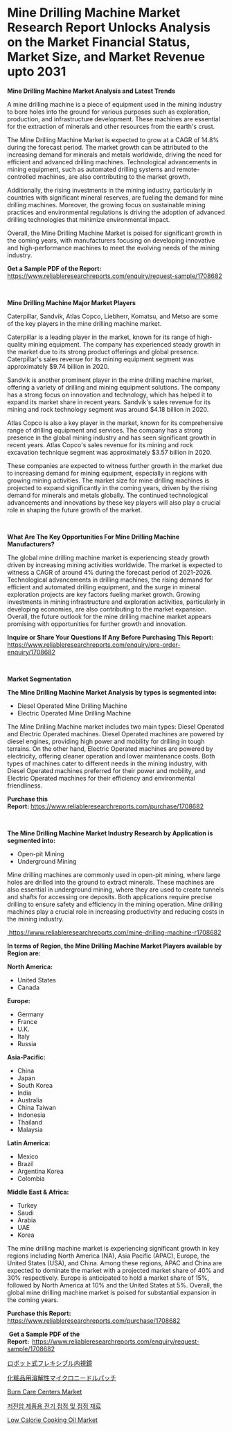 <p><h1>Mine Drilling Machine Market Research Report Unlocks Analysis on the Market Financial Status, Market Size, and Market Revenue upto 2031</h1></p><p><strong>Mine Drilling Machine Market Analysis and Latest Trends</strong></p>
<p><p>A mine drilling machine is a piece of equipment used in the mining industry to bore holes into the ground for various purposes such as exploration, production, and infrastructure development. These machines are essential for the extraction of minerals and other resources from the earth's crust.</p><p>The Mine Drilling Machine Market is expected to grow at a CAGR of 14.8% during the forecast period. The market growth can be attributed to the increasing demand for minerals and metals worldwide, driving the need for efficient and advanced drilling machines. Technological advancements in mining equipment, such as automated drilling systems and remote-controlled machines, are also contributing to the market growth.</p><p>Additionally, the rising investments in the mining industry, particularly in countries with significant mineral reserves, are fueling the demand for mine drilling machines. Moreover, the growing focus on sustainable mining practices and environmental regulations is driving the adoption of advanced drilling technologies that minimize environmental impact.</p><p>Overall, the Mine Drilling Machine Market is poised for significant growth in the coming years, with manufacturers focusing on developing innovative and high-performance machines to meet the evolving needs of the mining industry.</p></p>
<p><strong>Get a Sample PDF of the Report:&nbsp;</strong> <a href="https://www.reliableresearchreports.com/enquiry/request-sample/1708682">https://www.reliableresearchreports.com/enquiry/request-sample/1708682</a></p>
<p>&nbsp;</p>
<p><strong>Mine Drilling Machine Major Market Players</strong></p>
<p><p>Caterpillar, Sandvik, Atlas Copco, Liebherr, Komatsu, and Metso are some of the key players in the mine drilling machine market. </p><p>Caterpillar is a leading player in the market, known for its range of high-quality mining equipment. The company has experienced steady growth in the market due to its strong product offerings and global presence. Caterpillar's sales revenue for its mining equipment segment was approximately $9.74 billion in 2020.</p><p>Sandvik is another prominent player in the mine drilling machine market, offering a variety of drilling and mining equipment solutions. The company has a strong focus on innovation and technology, which has helped it to expand its market share in recent years. Sandvik's sales revenue for its mining and rock technology segment was around $4.18 billion in 2020.</p><p>Atlas Copco is also a key player in the market, known for its comprehensive range of drilling equipment and services. The company has a strong presence in the global mining industry and has seen significant growth in recent years. Atlas Copco's sales revenue for its mining and rock excavation technique segment was approximately $3.57 billion in 2020.</p><p>These companies are expected to witness further growth in the market due to increasing demand for mining equipment, especially in regions with growing mining activities. The market size for mine drilling machines is projected to expand significantly in the coming years, driven by the rising demand for minerals and metals globally. The continued technological advancements and innovations by these key players will also play a crucial role in shaping the future growth of the market.</p></p>
<p>&nbsp;</p>
<p><strong>What Are The Key Opportunities For Mine Drilling Machine Manufacturers?</strong></p>
<p><p>The global mine drilling machine market is experiencing steady growth driven by increasing mining activities worldwide. The market is expected to witness a CAGR of around 4% during the forecast period of 2021-2026. Technological advancements in drilling machines, the rising demand for efficient and automated drilling equipment, and the surge in mineral exploration projects are key factors fueling market growth. Growing investments in mining infrastructure and exploration activities, particularly in developing economies, are also contributing to the market expansion. Overall, the future outlook for the mine drilling machine market appears promising with opportunities for further growth and innovation.</p></p>
<p><strong>Inquire or Share Your Questions If Any Before Purchasing This Report:</strong> <a href="https://www.reliableresearchreports.com/enquiry/pre-order-enquiry/1708682">https://www.reliableresearchreports.com/enquiry/pre-order-enquiry/1708682</a></p>
<p>&nbsp;</p>
<p><strong>Market Segmentation</strong></p>
<p><strong>The Mine Drilling Machine Market Analysis by types is segmented into:</strong></p>
<p><ul><li>Diesel Operated Mine Drilling Machine</li><li>Electric Operated Mine Drilling Machine</li></ul></p>
<p><p>The Mine Drilling Machine market includes two main types: Diesel Operated and Electric Operated machines. Diesel Operated machines are powered by diesel engines, providing high power and mobility for drilling in tough terrains. On the other hand, Electric Operated machines are powered by electricity, offering cleaner operation and lower maintenance costs. Both types of machines cater to different needs in the mining industry, with Diesel Operated machines preferred for their power and mobility, and Electric Operated machines for their efficiency and environmental friendliness.</p></p>
<p><strong>Purchase this Report:&nbsp;</strong><a href="https://www.reliableresearchreports.com/purchase/1708682">https://www.reliableresearchreports.com/purchase/1708682</a></p>
<p>&nbsp;</p>
<p><strong>The Mine Drilling Machine Market Industry Research by Application is segmented into:</strong></p>
<p><ul><li>Open-pit Mining</li><li>Underground Mining</li></ul></p>
<p><p>Mine drilling machines are commonly used in open-pit mining, where large holes are drilled into the ground to extract minerals. These machines are also essential in underground mining, where they are used to create tunnels and shafts for accessing ore deposits. Both applications require precise drilling to ensure safety and efficiency in the mining operation. Mine drilling machines play a crucial role in increasing productivity and reducing costs in the mining industry.</p></p>
<p><a href="https://www.reliableresearchreports.com/mine-drilling-machine-r1708682">&nbsp;https://www.reliableresearchreports.com/mine-drilling-machine-r1708682</a></p>
<p><strong>In terms of Region, the Mine Drilling Machine Market Players available by Region are:</strong></p>
<p>
    <p> <strong> North America: </strong>
        <ul>
            <li>United States</li>
            <li>Canada</li>
        </ul>
        </p> 
    <p> <strong> Europe: </strong>
        <ul>
            <li>Germany</li>
            <li>France</li>
            <li>U.K.</li>
            <li>Italy</li>
            <li>Russia</li>
        </ul>
        </p> 
    <p> <strong> Asia-Pacific: </strong>
        <ul>
            <li>China</li>
            <li>Japan</li>
            <li>South Korea</li>
            <li>India</li>
            <li>Australia</li>
            <li>China Taiwan</li>
            <li>Indonesia</li>
            <li>Thailand</li>
            <li>Malaysia</li>
        </ul>
        </p> 
    <p> <strong> Latin America: </strong>
        <ul>
            <li>Mexico</li>
            <li>Brazil</li>
            <li>Argentina Korea</li>
            <li>Colombia</li>
        </ul>
        </p> 
    <p> <strong> Middle East & Africa: </strong>
        <ul>
            <li>Turkey</li>
            <li>Saudi</li>
            <li>Arabia</li>
            <li>UAE</li>
            <li>Korea</li>
        </ul>
    </p>
    </p>
<p><p>The mine drilling machine market is experiencing significant growth in key regions including North America (NA), Asia Pacific (APAC), Europe, the United States (USA), and China. Among these regions, APAC and China are expected to dominate the market with a projected market share of 40% and 30% respectively. Europe is anticipated to hold a market share of 15%, followed by North America at 10% and the United States at 5%. Overall, the global mine drilling machine market is poised for substantial expansion in the coming years.</p></p>
<p><strong>Purchase this Report: </strong><a href="https://www.reliableresearchreports.com/purchase/1708682">https://www.reliableresearchreports.com/purchase/1708682</a></p>
<p>&nbsp;<strong>Get a Sample PDF of the Report:&nbsp;&nbsp;</strong><a href="https://www.reliableresearchreports.com/enquiry/request-sample/1708682">https://www.reliableresearchreports.com/enquiry/request-sample/1708682</a></p>
<p><strong></strong></p>
<p><p><a href="https://github.com/bevdtkn4419963/Market-Research-Report-List-2/blob/main/2444646125563.md">ロボット式フレキシブル内視鏡</a></p><p><a href="https://medium.com/@terrellconn2023/%E5%8C%96%E7%B2%A7%E5%93%81%E7%94%A8%E6%BA%B6%E8%A7%A3%E5%9E%8B%E3%83%9E%E3%82%A4%E3%82%AF%E3%83%AD%E3%83%8B%E3%83%BC%E3%83%89%E3%83%AB%E3%83%91%E3%83%83%E3%83%81%E5%B8%82%E5%A0%B4-2031%E5%B9%B4%E3%81%BE%E3%81%A7%E3%81%AE%E6%88%90%E5%8A%9F%E3%81%97%E3%81%9F%E3%83%93%E3%82%B8%E3%83%8D%E3%82%B9%E6%88%A6%E7%95%A5%E3%81%AE%E9%8D%B5%E3%82%92%E4%BA%88%E6%B8%AC-632614222396">化粧品用溶解性マイクロニードルパッチ</a></p><p><a href="https://github.com/susanjprice2023/Market-Research-Report-List-1/blob/main/burn-care-centers-market.md">Burn Care Centers Market</a></p><p><a href="https://medium.com/@mslonkoss78/%EC%A0%80%EC%A0%84%EC%95%95-%EC%A0%9C%ED%92%88-%EC%8B%9C%EC%9E%A5%EC%9D%84-%EC%9C%84%ED%95%9C-%EC%A0%84%EA%B8%B0-%EC%A0%91%EC%B4%89-%EB%B0%8F-%EC%A0%91%EC%B4%89-%EC%9E%AC%EB%A3%8C%EC%9D%98-%EB%B6%84%EC%84%9D-2024%EB%85%84%EB%B6%80%ED%84%B0-2031%EB%85%84%EA%B9%8C%EC%A7%80%EC%9D%98-%EA%B8%80%EB%A1%9C%EB%B2%8C-%EC%82%B0%EC%97%85-%EC%A0%84%EB%A7%9D-%EB%B0%8F-%EC%98%88%EC%B8%A1-b05f63df3850">저전압 제품용 전기 접점 및 접점 재료</a></p><p><a href="https://issuu.com/reportprime-2/docs/low-calorie-cooking-oil-market-size-2030.pptx">Low Calorie Cooking Oil Market</a></p></p>
